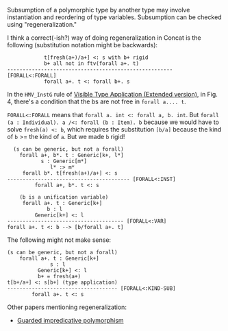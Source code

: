 Subsumption of a polymorphic type by another type may involve instantiation and
reordering of type variables. Subsumption can be checked using
"regeneralization."

I think a correct(-ish?) way of doing regeneralization in Concat is the
following (substitution notation might be backwards):

```
            t[fresh(a+)/a+] <: s with b+ rigid   
            b+ all not in ftv(forall a+. t)     
------------------------------------------------------ [FORALL<:FORALL]
            forall a+. t <: forall b+. s
```

In the `HMV_InstG` rule of [Visible Type Application (Extended
version)](https://www.seas.upenn.edu/~sweirich/papers/type-app-extended.pdf), in
Fig. 4, there's a condition that the bs are not free in `forall a.... t`.

`FORALL<:FORALL` means that `forall a. int <: forall a, b. int`. But `forall (a :
Individual). a /<: forall (b : Item). b` because we would have to solve
`fresh(a) <: b`, which requires the substitution `[b/a]` because the kind of
`b` >= the kind of `a`. But we made `b` rigid!

```
  (s can be generic, but not a forall)
    forall a+, b*. t : Generic[k+, l*]
           s : Generic[m*]
              l* :> m*
     forall b*. t[fresh(a+)/a+] <: s
---------------------------------------- [FORALL<:INST]
         forall a+, b*. t <: s

    (b is a unification variable)
     forall a+. t : Generic[k+]
             b : l
         Generic[k+] <: l
-------------------------------------- [FORALL<:VAR]
forall a+. t <: b --> [b/forall a+. t]
```

The following might not make sense:

```
(s can be generic, but not a forall)
    forall a+. t : Generic[k+]
              s : l
          Generic[k+] <: l
          b+ = fresh(a+)
t[b+/a+] <: s[b+] (type application)
------------------------------------ [FORALL<:KIND-SUB]
        forall a+. t <: s
```

Other papers mentioning regeneralization:
- [Guarded impredicative polymorphism](https://www.microsoft.com/en-us/research/uploads/prod/2017/07/impred-pldi18-submission.pdf)
